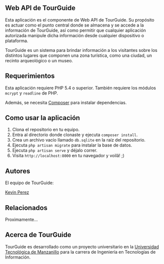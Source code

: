## Web API de TourGuide

Esta aplicación es el componente de Web API de TourGuide. Su propósito
es actuar como el punto central donde se almacena y se accede a la
información de TourGuide, así como permitir que cualquier aplicación
autorizada manipule dicha información desde cualquier dispositivo o
plataforma.

TourGuide es un sistema para brindar información a los visitantes sobre los
distintos lugares que componen una zona turística, como una ciudad, un recinto
arqueológico o un museo.

## Requerimientos

Esta aplicación requiere PHP 5.4 o superior. También requiere los módulos
`mcrypt` y `readline` de PHP.

Además, se necesita [Composer](https://getcomposer.org/) para instalar
dependencias.

## Como usar la aplicación

1. Clona el repositorio en tu equipo.
2. Entra al directorio donde clonaste y ejecuta `composer install`.
3. Crea un archivo vacío llamado `db.sqlite` en la raíz del repositorio.
4. Ejecuta `php artisan migrate` para instalar la base de datos.
5. Ejecuta `php artisan serve` y déjalo correr.
6. Visita `http://localhost:8000` en tu navegador y voilâ! ;)

## Autores

El equipo de TourGuide:

[Kevin Perez](https://github.com/kevindperezm)

## Relacionados

Proximamente...

## Acerca de TourGuide

TourGuide es desarrollado como un proyecto universitario en la
[Universidad Tecnológica de Manzanillo](http://utem.edu.mx) para la carrera de
Ingeniería en Tecnologías de Información.
